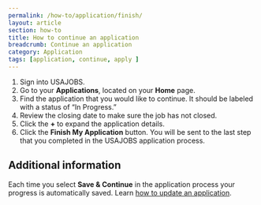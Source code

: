 ```yaml
---
permalink: /how-to/application/finish/
layout: article
section: how-to
title: How to continue an application
breadcrumb: Continue an application
category: Application
tags: [application, continue, apply ]
---
```


1. Sign into USAJOBS.
2.	Go to your **Applications**, located on your **Home** page.
3. Find the application that you would like to continue. It should be labeled with a status of “In Progress.”  
4. Review the closing date to make sure the job has not closed.  
5. Click the **+** to expand the application details.
6. Click the **Finish My Application** button. You will be sent to the last step that you completed in the USAJOBS application process.

## Additional information
Each time you select **Save & Continue** in the application process your progress is automatically saved.
Learn [how to update an application](../update/).
